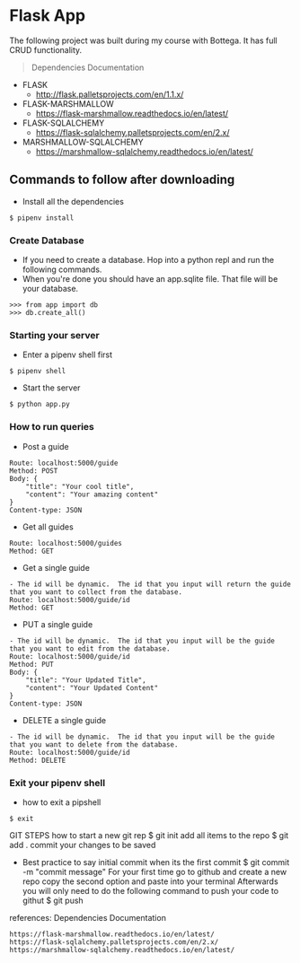 # Flask App
The following project was built during my course with Bottega.  It has full CRUD functionality.
> Dependencies Documentation
- FLASK
  - http://flask.palletsprojects.com/en/1.1.x/
- FLASK-MARSHMALLOW
  - https://flask-marshmallow.readthedocs.io/en/latest/
- FLASK-SQLALCHEMY
  - https://flask-sqlalchemy.palletsprojects.com/en/2.x/
- MARSHMALLOW-SQLALCHEMY
  - https://marshmallow-sqlalchemy.readthedocs.io/en/latest/
## Commands to follow after downloading
- Install all the dependencies
```
$ pipenv install
```
### Create Database
- If you need to create a database.  Hop into a python repl and run the following commands.
- When you're done you should have an app.sqlite file.  That file will be your database.
```
>>> from app import db
>>> db.create_all()
```
### Starting your server
- Enter a pipenv shell first
```
$ pipenv shell
```
- Start the server
```
$ python app.py
```
### How to run queries
- Post a guide
```
Route: localhost:5000/guide
Method: POST
Body: {
    "title": "Your cool title",
    "content": "Your amazing content"
}
Content-type: JSON
```
- Get all guides
```
Route: localhost:5000/guides
Method: GET
```
- Get a single guide
```
- The id will be dynamic.  The id that you input will return the guide that you want to collect from the database.
Route: localhost:5000/guide/id
Method: GET
```
- PUT a single guide
```
- The id will be dynamic.  The id that you input will be the guide that you want to edit from the database.
Route: localhost:5000/guide/id
Method: PUT
Body: {
    "title": "Your Updated Title",
    "content": "Your Updated Content"
}
Content-type: JSON
```
- DELETE a single guide
```
- The id will be dynamic.  The id that you input will be the guide that you want to delete from the database.
Route: localhost:5000/guide/id
Method: DELETE
```
### Exit your pipenv shell
- how to exit a pipshell
```
$ exit
```

GIT STEPS
how to start a new git rep
$ git init
add all items to the repo
$ git add .
commit your changes to be saved
  - Best practice to say initial commit when its the first commit
$ git commit -m "commit message"
For your first time go to github and create a new repo
copy the second option and paste into your terminal
Afterwards you will only need to do the following command to push your code to githut
$ git push


references:
Dependencies Documentation
```
https://flask-marshmallow.readthedocs.io/en/latest/
https://flask-sqlalchemy.palletsprojects.com/en/2.x/
https://marshmallow-sqlalchemy.readthedocs.io/en/latest/
